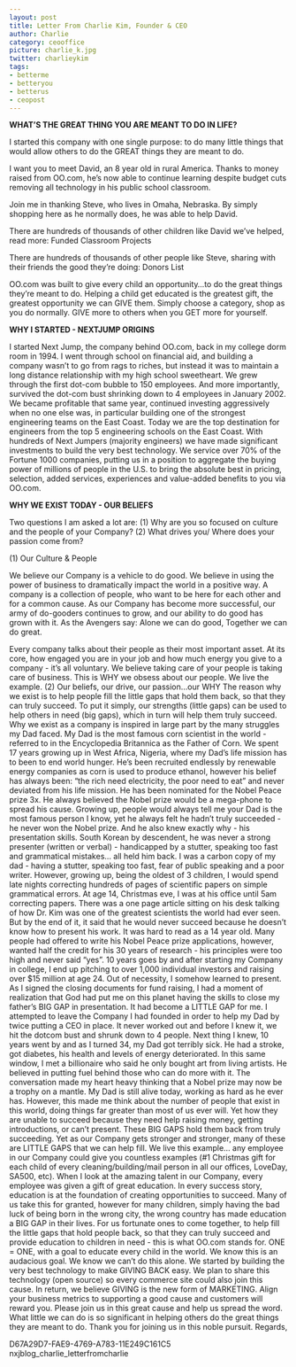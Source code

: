 ```yaml
---
layout: post
title: Letter From Charlie Kim, Founder & CEO
author: Charlie
category: ceooffice
picture: charlie_k.jpg
twitter: charlieykim
tags:
- betterme
- betteryou
- betterus
- ceopost
---
```


**WHAT’S THE GREAT THING YOU ARE MEANT TO DO IN LIFE?**

I started this company with one single purpose: to do many little things that would allow others to do the GREAT things they are meant to do.

I want you to meet David, an 8 year old in rural America. Thanks to money raised from OO.com, he’s now able to continue learning despite budget cuts removing all technology in his public school classroom.

Join me in thanking Steve, who lives in Omaha, Nebraska. By simply shopping here as he normally does, he was able to help David.

There are hundreds of thousands of other children like David we’ve helped, read more: Funded Classroom Projects

There are hundreds of thousands of other people like Steve, sharing with their friends the good they’re doing: Donors List

OO.com was built to give every child an opportunity…to do the great things they’re meant to do. Helping a child get educated is the greatest gift, the greatest opportunity we can GIVE them. Simply choose a category, shop as you do normally. GIVE more to others when you GET more for yourself.


**WHY I STARTED - NEXTJUMP ORIGINS**

I started Next Jump, the company behind OO.com, back in my college dorm room in 1994. I went through school on financial aid, and building a company wasn’t to go from rags to riches, but instead it was to maintain a long distance relationship with my high school sweetheart. We grew through the first dot-com bubble to 150 employees. And more importantly, survived the dot-com bust shrinking down to 4 employees in January 2002. We became profitable that same year, continued investing aggressively when no one else was, in particular building one of the strongest engineering teams on the East Coast. Today we are the top destination for engineers from the top 5 engineering schools on the East Coast. With hundreds of Next Jumpers (majority engineers) we have made significant investments to build the very best technology. We service over 70% of the Fortune 1000 companies, putting us in a position to aggregate the buying power of millions of people in the U.S. to bring the absolute best in pricing, selection, added services, experiences and value-added benefits to you via OO.com.


**WHY WE EXIST TODAY - OUR BELIEFS**

Two questions I am asked a lot are: (1) Why are you so focused on culture and the people of your Company? (2) What drives you/ Where does your passion come from?

(1) Our Culture & People

We believe our Company is a vehicle to do good. We believe in using the power of business to dramatically impact the world in a positive way. A company is a collection of people, who want to be here for each other and for a common cause. As our Company has become more successful, our army of do-gooders continues to grow, and our ability to do good has grown with it. As the Avengers say: Alone we can do good, Together we can do great.

Every company talks about their people as their most important asset. At its core, how engaged you are in your job and how much energy you give to a company - it’s all voluntary. We believe taking care of your people is taking care of business.
This is WHY we obsess about our people. We live the example.
(2) Our beliefs, our drive, our passion…our WHY
The reason why we exist is to help people fill the little gaps that hold them back, so that they can truly succeed. To put it simply, our strengths (little gaps) can be used to help others in need (big gaps), which in turn will help them truly succeed.
Why we exist as a company is inspired in large part by the many struggles my Dad faced. My Dad is the most famous corn scientist in the world - referred to in the Encyclopedia Britannica as the Father of Corn. We spent 17 years growing up in West Africa, Nigeria, where my Dad’s life mission has to been to end world hunger. He’s been recruited endlessly by renewable energy companies as corn is used to produce ethanol, however his belief has always been: “the rich need electricity, the poor need to eat” and never deviated from his life mission.
He has been nominated for the Nobel Peace prize 3x. He always believed the Nobel prize would be a mega-phone to spread his cause. Growing up, people would always tell me your Dad is the most famous person I know, yet he always felt he hadn’t truly succeeded - he never won the Nobel prize. And he also knew exactly why - his presentation skills. South Korean by descendent, he was never a strong presenter (written or verbal) - handicapped by a stutter, speaking too fast and grammatical mistakes… all held him back. I was a carbon copy of my dad - having a stutter, speaking too fast, fear of public speaking and a poor writer.
However, growing up, being the oldest of 3 children, I would spend late nights correcting hundreds of pages of scientific papers on simple grammatical errors. At age 14, Christmas eve, I was at his office until 5am correcting papers. There was a one page article sitting on his desk talking of how Dr. Kim was one of the greatest scientists the world had ever seen. But by the end of it, it said that he would never succeed because he doesn’t know how to present his work. It was hard to read as a 14 year old. Many people had offered to write his Nobel Peace prize applications, however, wanted half the credit for his 30 years of research - his principles were too high and never said “yes”.
10 years goes by and after starting my Company in college, I end up pitching to over 1,000 individual investors and raising over $15 million at age 24. Out of necessity, I somehow learned to present. As I signed the closing documents for fund raising, I had a moment of realization that God had put me on this planet having the skills to close my father’s BIG GAP in presentation. It had become a LITTLE GAP for me. I attempted to leave the Company I had founded in order to help my Dad by twice putting a CEO in place. It never worked out and before I knew it, we hit the dotcom bust and shrunk down to 4 people.
Next thing I knew, 10 years went by and as I turned 34, my Dad got terribly sick. He had a stroke, got diabetes, his health and levels of energy deteriorated. In this same window, I met a billionaire who said he only bought art from living artists. He believed in putting fuel behind those who can do more with it. The conversation made my heart heavy thinking that a Nobel prize may now be a trophy on a mantle. My Dad is still alive today, working as hard as he ever has.
However, this made me think about the number of people that exist in this world, doing things far greater than most of us ever will. Yet how they are unable to succeed because they need help raising money, getting introductions, or can’t present. These BIG GAPS hold them back from truly succeeding. Yet as our Company gets stronger and stronger, many of these are LITTLE GAPS that we can help fill. We live this example… any employee in our Company could give you countless examples (#1 Christmas gift for each child of every cleaning/building/mail person in all our offices, LoveDay, SA500, etc).
When I look at the amazing talent in our Company, every employee was given a gift of great education. In every success story, education is at the foundation of creating opportunities to succeed. Many of us take this for granted, however for many children, simply having the bad luck of being born in the wrong city, the wrong country has made education a BIG GAP in their lives. For us fortunate ones to come together, to help fill the little gaps that hold people back, so that they can truly succeed and provide education to children in need - this is what OO.com stands for. ONE = ONE, with a goal to educate every child in the world. We know this is an audacious goal. We know we can’t do this alone. We started by building the very best technology to make GIVING BACK easy. We plan to share this technology (open source) so every commerce site could also join this cause. In return, we believe GIVING is the new form of MARKETING. Align your business metrics to supporting a good cause and customers will reward you. Please join us in this great cause and help us spread the word.
What little we can do is so significant in helping others do the great things they are meant to do. Thank you for joining us in this noble pursuit.
Regards,






D67A29D7-FAE9-4769-A783-11E249C161C5
nxjblog_charlie_letterfromcharlie
